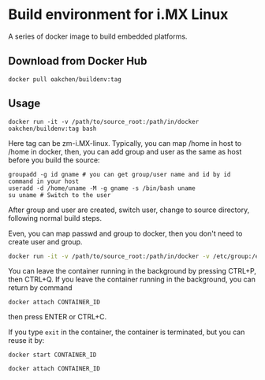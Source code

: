 # Build environment for i.MX Linux

A series of docker image to build embedded platforms.

## Download from Docker Hub

    docker pull oakchen/buildenv:tag

## Usage

    docker run -it -v /path/to/source_root:/path/in/docker oakchen/buildenv:tag bash

Here tag can be zm-i.MX-linux. Typically, you can map /home in host to /home in docker, then, you can add group and user as the same as host before you build the source:

```
groupadd -g id gname # you can get group/user name and id by id command in your host
useradd -d /home/uname -M -g gname -s /bin/bash uname
su uname # Switch to the user
```

After group and user are created, switch user, change to source directory, following normal build steps.

Even, you can map passwd and group to docker, then you don't need to create user and group.

```bash
docker run -it -v /path/to/source_root:/path/in/docker -v /etc/group:/etc/group -v /etc/passwd:/etc/passwd oakchen/buildenv:tag bash
```

You can leave the container running in the background by pressing CTRL+P, then CTRL+Q. If you leave the container running in the background, you can return by command

`docker attach CONTAINER_ID`

then press ENTER or CTRL+C.



If you type `exit` in the container, the container is terminated, but you can reuse it by:

`docker start CONTAINER_ID`

`docker attach CONTAINER_ID`

